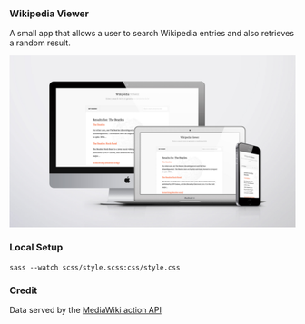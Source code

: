 ### Wikipedia Viewer

A small app that allows a user to search Wikipedia entries and also retrieves a random result.

![preview](preview.jpg)

### Local Setup

```
sass --watch scss/style.scss:css/style.css
```

### Credit
Data served by the [MediaWiki action API](https://www.mediawiki.org/wiki/API:Main_page)
